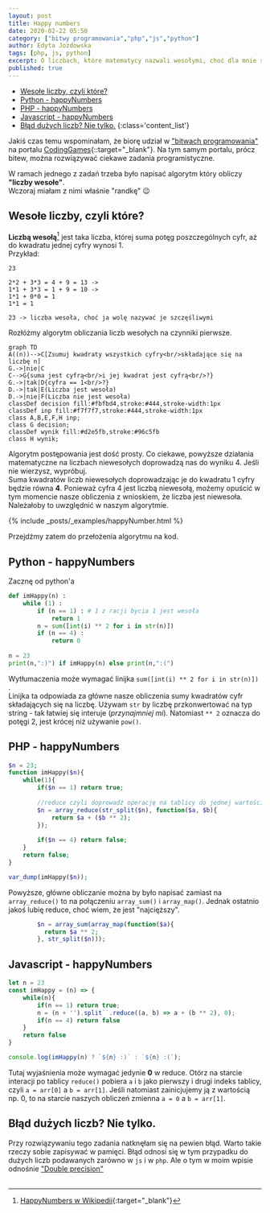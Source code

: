 ```yaml
---
layout: post
title: Happy numbers
date: 2020-02-22 05:50
category: ["bitwy programowania","php","js","python"]
author: Edyta Jozdowska
tags: [php, js, python]
excerpt: O liczbach, które matematycy nazwali wesołymi, choć dla mnie są szczęśliwymi.
published: true
---
```

- [Wesołe liczby, czyli które?](#weso%c5%82e-liczby-czyli-kt%c3%b3re)
- [Python - happyNumbers](#python---happynumbers)
- [PHP - happyNumbers](#php---happynumbers)
- [Javascript - happyNumbers](#javascript---happynumbers)
- [Błąd dużych liczb? Nie tylko.](#b%c5%82%c4%85d-du%c5%bcych-liczb-nie-tylko)
{:class='content_list'}


Jakiś czas temu wspominałam, że biorę udział w ["bitwach programowania"](../kategoria/bitwy%20programowania/) na portalu [CodingGames](https://www.codingame.com/){::target="_blank"}. Na tym samym portalu, prócz bitew, można rozwiązywać ciekawe zadania programistyczne.  

W ramach jednego z zadań trzeba było napisać algorytm który obliczy **"liczby wesołe"**.  
Wczoraj miałam z nimi właśnie "randkę" :wink:
## Wesołe liczby, czyli które?
**Liczbą wesołą**[^1] jest taka liczba, której suma potęg poszczególnych cyfr, aż do kwadratu jednej cyfry wynosi 1.  
Przykład:
```config
23 

2*2 + 3*3 = 4 + 9 = 13 ->
1*1 + 3*3 = 1 + 9 = 10 -> 
1*1 + 0*0 = 1
1*1 = 1

23 -> liczba wesoła, choć ja wolę nazywać je szczęśliwymi
``` 


Rozłóżmy algorytm obliczania liczb wesołych na czynniki pierwsze. 

```graph
graph TD
A((n))-->C[Zsumuj kwadraty wszystkich cyfry<br/>składające się na liczbę n]
G.->|nie|C
C-->G{suma jest cyfrą<br/>i jej kwadrat jest cyfrą<br/>?}
G.->|tak|D{cyfra == 1<br/>?}
D.->|tak|E(Liczba jest wesoła)
D.->|nie|F(Liczba nie jest wesoła)
classDef decision fill:#fbfbd4,stroke:#444,stroke-width:1px
classDef inp fill:#f7f7f7,stroke:#444,stroke-width:1px
class A,B,E,F,H inp;
class G decision;
classDef wynik fill:#d2e5fb,stroke:#96c5fb
class H wynik;
```
Algorytm postępowania jest dość prosty. Co ciekawe, powyższe działania matematyczne na liczbach niewesołych doprowadzą nas do wyniku 4. Jeśli nie wierzysz, wypróbuj.  
Suma kwadratów liczb niewesołych doprowadzając je do kwadratu 1 cyfry będzie równa **4**. Ponieważ cyfra 4 jest liczbą niewesołą, możemy opuścić w tym momencie nasze obliczenia z wnioskiem, że liczba jest niewesoła.
Należałoby to uwzględnić w naszym algorytmie.


{% include _posts/_examples/happyNumber.html %}

Przejdźmy zatem do przełożenia algorytmu na kod.

## Python - happyNumbers
 Zacznę od python'a

```python
def imHappy(n) : 
    while (1) : 
        if (n == 1) : # 1 z racji bycia 1 jest wesoła
            return 1
        n = sum([int(i) ** 2 for i in str(n)]) 
        if (n == 4) : 
            return 0
    
n = 23
print(n,":)") if imHappy(n) else print(n,":(")
```

Wytłumaczenia może wymagać linijka `sum([int(i) ** 2 for i in str(n)]) `.  
Linijka ta odpowiada za główne nasze obliczenia sumy kwadratów cyfr składających się na liczbę. Używam `str` by liczbę przkonwertować na typ string - tak łatwiej się interuje (_przynajmniej mi_). Natomiast `** 2` oznacza do potęgi 2, jest krócej niż używanie `pow()`.
## PHP - happyNumbers

```php
$n = 23;
function imHappy($n){
    while(1){
        if($n == 1) return true;
        
        //reduce czyli doprowadź operację na tablicy do jednej wartości
        $n = array_reduce(str_split($n), function($a, $b){
            return $a + ($b ** 2);
        });        
        
        if($n == 4) return false;
    }
    return false;
}

var_dump(imHappy($n));
```

Powyższe, główne obliczanie można by było napisać zamiast na `array_reduce()` to na połączeniu `array_sum()` i `array_map()`. Jednak ostatnio jakoś lubię reduce, choć wiem, że jest "najcięższy".

```php
        $n = array_sum(array_map(function($a){          
          return $a ** 2;
        }, str_split($n)));
```

## Javascript - happyNumbers

```js
let n = 23
const imHappy = (n) => {
    while(n){
        if(n == 1) return true;
        n = (n + '').split``.reduce((a, b) => a + (b ** 2), 0);
        if(n == 4) return false
    }
    return false
}

console.log(imHappy(n) ? `${n} :)` : `${n} :(`);
```
Tutaj wyjaśnienia może wymagać jedynie **0** w reduce. Otórz na starcie interacji po tablicy `reduce()` pobiera  `a` i `b` jako pierwszy i drugi indeks tablicy, czyli `a = arr[0]` a `b = arr[1]`. Jeśli natomiast zainicjujemy ją z wartością np. 0, to na starcie naszych obliczeń zmienna `a = 0` a `b = arr[1]`.

## Błąd dużych liczb? Nie tylko.
Przy rozwiązywaniu tego zadania natknęłam się na pewien błąd. Warto takie rzeczy sobie zapisywać w pamięci. 
Błąd odnosi się w tym przypadku do dużych liczb podawanych zarówno w `js` i w `php`. Ale o tym w moim wpisie odnośnie ["Double precision"](/double-precision.html)
<br/><br/>


[^1]:[HappyNumbers w Wikipedii](https://en.wikipedia.org/wiki/Happy_number){:target="_blank"}